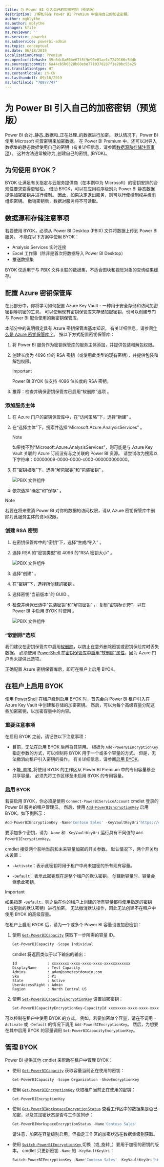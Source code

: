 ```yaml
---
title: 为 Power BI 引入自己的加密密钥（预览版）
description: 了解如何在 Power BI Premium 中使用自己的加密密钥。
author: mgblythe
ms.author: mblythe
manager: kfile
ms.reviewer: ''
ms.service: powerbi
ms.subservice: powerbi-admin
ms.topic: conceptual
ms.date: 06/18/2019
LocalizationGroup: Premium
ms.openlocfilehash: 39c6dc8a60be67f8f9e99e01ae1c7249166c5ddb
ms.sourcegitcommit: 6a44cb5b0328b60ebe7710378287f1e20bc55a25
ms.translationtype: HT
ms.contentlocale: zh-CN
ms.lasthandoff: 09/10/2019
ms.locfileid: "70877747"
---
```

# <a name="bring-your-own-encryption-keys-for-power-bi-preview"></a>为 Power BI 引入自己的加密密钥（预览版）

Power BI 会对_静态_数据和_正在处理_的数据进行加密。 默认情况下，Power BI 使用 Microsoft 托管密钥来加密数据。 在 Power BI Premium 中，还可以对导入数据集的静态数据使用自己的密钥（有关详细信息，请参阅[数据源和存储注意事项](#data-source-and-storage-considerations)）。 这种方法通常被称为_创建自己的密钥_ (BYOK)。

## <a name="why-use-byok"></a>为何使用 BYOK？

BYOK 让满足有关指定与云服务提供商（在本例中为 Microsoft）的密钥安排的合规性要求变得更轻松。 借助 BYOK，可以在应用程序级别为 Power BI 静态数据提供加密密钥并进行控制。 因此，如果决定退出服务，则可以行使控制权并撤消组织密钥。 撤销密钥后，数据对服务将不可读取。

## <a name="data-source-and-storage-considerations"></a>数据源和存储注意事项

若要使用 BYOK，必须从 Power BI Desktop (PBIX) 文件将数据上传到 Power BI 服务。 不能在以下方案中使用 BYOK：

- Analysis Services 实时连接
- Excel 工作簿（除非是首次将数据导入 Power BI Desktop）
- 推送数据集

BYOK 仅适用于与 PBIX 文件关联的数据集，不适合图块和视觉对象的查询结果缓存。

## <a name="configure-azure-key-vault"></a>配置 Azure 密钥保管库

在此部分中，你将学习如何配置 Azure Key Vault - 一种用于安全存储和访问加密密钥等机密的工具。 可以使用现有密钥保管库来存储加密密钥，也可以创建专门与 Power BI 配合使用的新密钥保管库。

本部分中的说明假定具有 Azure 密钥保管库基本知识。 有关详细信息，请参阅[什么是 Azure 密钥保管库？](/azure/key-vault/key-vault-whatis)。 按以下方式配置密钥保管库：

1. 将 Power BI 服务作为密钥保管库的服务主体添加，并提供包装和解包权限。

1. 创建长度为 4096 位的 RSA 密钥（或使用此类型的现有密钥），并提供包装和解包权限。

    > [!IMPORTANT]
    > Power BI BYOK 仅支持 4096 位长度的 RSA 密钥。

1. 推荐：检查并确保密钥保管库已启用“软删除”选项  。

### <a name="add-the-service-principal"></a>添加服务主体

1. 在 Azure 门户的密钥保管库中，在“访问策略”下，选择“新建”   。

1. 在“选择主体”下，搜索并选择“Microsoft.Azure.AnalysisServices”  。

    > [!NOTE]
    > 如果找不到“Microsoft.Azure.AnalysisServices”，则可能是与 Azure Key Vault 关联的 Azure 订阅没有与之关联的 Power BI 资源。 请尝试改为搜索以下字符串：00000009-0000-0000-c000-000000000000。

1. 在“密钥权限”下，选择“解包密钥”和“包装密钥”    。

    ![PBIX 文件组件](media/service-encryption-byok/service-principal.png)

1. 依次选择“确定”和“保存”   。

> [!NOTE]
> 若要在将来撤消 Power BI 对你的数据的访问权限，请从 Azure 密钥保管库中删除对此服务主体的访问权限。

### <a name="create-an-rsa-key"></a>创建 RSA 密钥

1. 在密钥保管库中的“密钥”下，选择“生成/导入”   。

1. 选择 RSA 的“密钥类型”和 4096 的“RSA 密钥大小”   。

    ![PBIX 文件组件](media/service-encryption-byok/create-rsa-key.png)

1. 选择“创建”  。

1. 在“密钥”下，选择所创建的密钥  。

1. 选择密钥“当前版本”的 GUID  。

1. 检查并确保已选中“包装密钥”和“解包密钥”   。 复制“密钥标识符”，以在 Power BI 中启用 BYOK 时使用  。

    ![PBIX 文件组件](media/service-encryption-byok/key-properties.png)

### <a name="soft-delete-option"></a>“软删除”选项

我们建议在密钥保管库中启用[软删除](/azure/key-vault/key-vault-ovw-soft-delete)，以防止在意外删除密钥或密钥保险库时丢失数据。 必须使用 [PowerShell 在密钥保管库中启用“软删除”属性](/azure/key-vault/key-vault-soft-delete-powershell)，因为 Azure 门户尚未提供此选项。

正确配置 Azure 密钥保管库后，即可在租户上启用 BYOK。

## <a name="enable-byok-on-your-tenant"></a>在租户上启用 BYOK

使用 [PowerShell](https://www.powershellgallery.com/packages/MicrosoftPowerBIMgmt.Admin) 在租户级别启用 BYOK 时，首先会向 Power BI 租户引入在 Azure Key Vault 中创建和存储的加密密钥。 然后，可以为每个高级容量分配这些加密密钥，以加密容量中的内容。

### <a name="important-considerations"></a>重要注意事项

在启用 BYOK 之前，请记住以下注意事项：

- 目前，无法在启用 BYOK 后再将其禁用。 根据为 `Add-PowerBIEncryptionKey` 指定参数的方式，可以控制将 BYOK 用于一个或多个容量的方式。 但是，无法撤消向租户引入密钥的操作。 有关详细信息，请参阅[启用 BYOK](#enable-byok)。

- 不能_直接_将使用 BYOK 的工作区从 Power BI Premium 中的专用容量移至共享容量。 必须先将工作区移至未启用 BYOK 的专用容量。

### <a name="enable-byok"></a>启用 BYOK

若要启用 BYOK，你必须是使用 `Connect-PowerBIServiceAccount` cmdlet 登录的 Power BI 服务的租户管理员。 然后，使用 [`Add-PowerBIEncryptionKey`](/powershell/module/microsoftpowerbimgmt.admin/Add-PowerBIEncryptionKey) 启用 BYOK，如下例所示：

```powershell
Add-PowerBIEncryptionKey -Name'Contoso Sales' -KeyVaultKeyUri'https://contoso-vault2.vault.azure.net/keys/ContosoKeyVault/b2ab4ba1c7b341eea5ecaaa2wb54c4d2'
```

要添加多个密钥，请为 `-Name` 和 `-KeyVaultKeyUri` 运行具有不同值的 `Add-PowerBIEncryptionKey`。 

cmdlet 接受两个影响当前和未来容量加密的开关参数。 默认情况下，两个开关均未设置：

- `-Activate`：表示此密钥将用于租户中尚未加密的所有现有容量。

- `-Default`：表示此密钥现在是整个租户的默认密钥。 创建新容量时，容量会继承此密钥。

> [!IMPORTANT]
> 如果指定 `-Default`，则之后在你的租户上创建的所有容量都将使用指定的密钥（或更新的默认密钥）进行加密。 无法撤消默认操作，因此无法创建不在租户中使用 BYOK 的高级容量。

在租户上启用 BYOK 后，请为一个或多个 Power BI 容量设置加密密钥：

1. 使用 [`Get-PowerBICapacity`](/powershell/module/microsoftpowerbimgmt.capacities/get-powerbicapacity) 获取下一步所需的容量 ID。

    ```powershell
    Get-PowerBICapacity -Scope Individual
    ```

    cmdlet 将返回类似于以下输出的输出：

    ```
    Id              : xxxxxxxx-xxxx-xxxx-xxxx-xxxxxxxxxxxx
    DisplayName     : Test Capacity
    Admins          : adam@sometestdomain.com
    Sku             : P1
    State           : Active
    UserAccessRight : Admin
    Region          : North Central US
    ```

1. 使用 [`Set-PowerBICapacityEncryptionKey`](/powershell/module/microsoftpowerbimgmt.admin/set-powerbicapacityencryptionkey) 设置加密密钥：

    ```powershell
    Set-PowerBICapacityEncryptionKey-CapacityId xxxxxxxx-xxxx-xxxx-xxxx-xxxxxxxxxxxx -KeyName 'Contoso Sales'
    ```

可以控制在租户中使用 BYOK 的方式。 例如，若要加密单个容量，请在不调用 `-Activate` 或 `-Default` 的情况下调用 `Add-PowerBIEncryptionKey`。 然后，为想要在其中启用 BYOK 的容量调用 `Set-PowerBICapacityEncryptionKey`。

## <a name="manage-byok"></a>管理 BYOK

Power BI 提供其他 cmdlet 来帮助在租户中管理 BYOK：

- 使用 [`Get-PowerBICapacity`](/powershell/module/microsoftpowerbimgmt.capacities/get-powerbicapacity) 获取容量当前正在使用的密钥：

    ```powershell
    Get-PowerBICapacity -Scope Organization -ShowEncryptionKey
    ```

- 使用 [`Get-PowerBIEncryptionKey`](/powershell/module/microsoftpowerbimgmt.admin/get-powerbiencryptionkey) 获取租户当前正在使用的密钥：

    ```powershell
    Get-PowerBIEncryptionKey
    ```

- 使用 [`Get-PowerBIWorkspaceEncryptionStatus`](/powershell/module/microsoftpowerbimgmt.admin/get-powerbiworkspaceencryptionstatus) 查看工作区中的数据集是否已加密，以及其加密状态是否与工作区同步：

    ```powershell
    Get-PowerBIWorkspaceEncryptionStatus -Name'Contoso Sales'
    ```

    请注意，加密在容量级别启用，但指定工作区的加密状态在数据集级别获取。

- 使用 [`Switch-PowerBIEncryptionKey` ](/powershell/module/microsoftpowerbimgmt.admin/switch-powerbiencryptionkey) 切换（或_旋转_）要用于加密的密钥的版本。 cmdlet 只更新密钥 `-Name` 的 `-KeyVaultKeyUri`：

    ```powershell
    Switch-PowerBIEncryptionKey -Name'Contoso Sales' -KeyVaultKeyUri'https://contoso-vault2.vault.azure.net/keys/ContosoKeyVault/b2ab4ba1c7b341eea5ecaaa2wb54c4d2'
    ```
